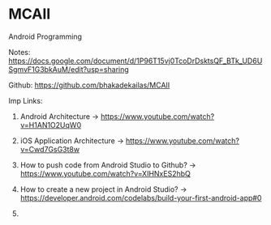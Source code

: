 # MCAII

Android Programming

Notes: https://docs.google.com/document/d/1P96T15vj0TcoDrDsktsQF_BTk_UD6USgmvF1G3bkAuM/edit?usp=sharing

Github: https://github.com/bhakadekailas/MCAII



Imp Links:
1) Android Architecture
-> https://www.youtube.com/watch?v=H1AN1O2UqW0
   
2) iOS Application Architecture
-> https://www.youtube.com/watch?v=Cwd7GsG3t8w
   
3) How to push code from Android Studio to Github?
-> https://www.youtube.com/watch?v=XIHNxES2hbQ
   
4) How to create a new project in Android Studio?
-> https://developer.android.com/codelabs/build-your-first-android-app#0
   
6) 
